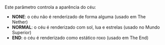 Este parâmetro controla a aparência do céu:

- **NONE**: o céu não é renderizado de forma alguma (usado em The Nether)
- **NORMAL**: o céu é renderizado com sol, lua e estrelas (usado no Mundo Superior)
- **END**: o céu é renderizado como estático roxo (usado em The End)
